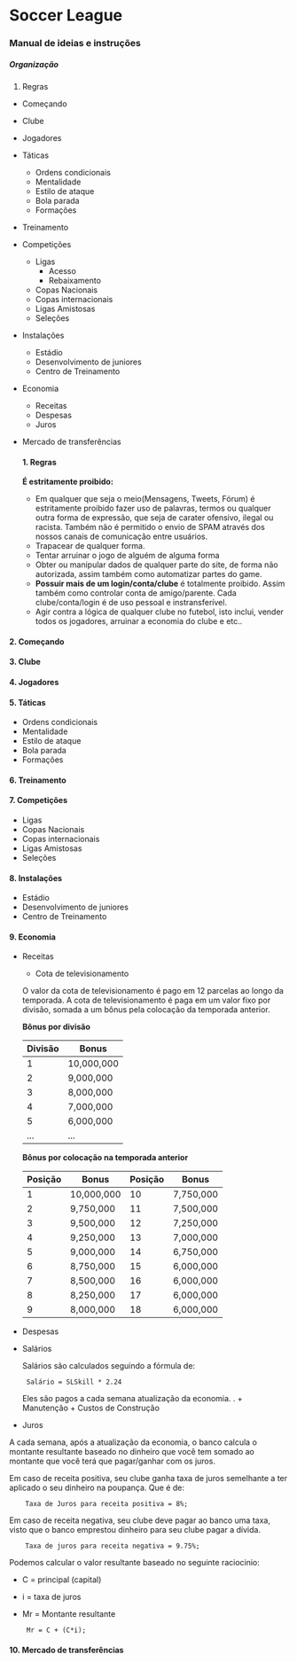 # Soccer League
### Manual de ideias e instruções

##### Organização
1. Regras
+ Começando
+ Clube
+ Jogadores
+ Táticas
  + Ordens condicionais
  + Mentalidade
  + Estilo de ataque
  + Bola parada
  + Formações
+ Treinamento
+ Competições
  + Ligas
    + Acesso
    + Rebaixamento
  + Copas Nacionais
  + Copas internacionais
  + Ligas Amistosas
  + Seleções
+ Instalações
  + Estádio
  + Desenvolvimento de juniores
  + Centro de Treinamento
+ Economia
  + Receitas
  + Despesas
  + Juros
+ Mercado de transferências


  #### 1. Regras
  **É estritamente proibido:**
  + Em qualquer que seja o meio(Mensagens, Tweets, Fórum) é estritamente proibido fazer uso de palavras, termos ou qualquer outra forma de expressão, que seja de carater ofensivo, ilegal ou racista. Também não é permitido o envio de SPAM através dos nossos canais de comunicação entre usuários.
  + Trapacear de qualquer forma.
  + Tentar arruinar o jogo de alguém de alguma forma
  + Obter ou manipular dados de qualquer parte do site, de forma não autorizada, assim também como automatizar partes do game.
  + **Possuir mais de um login/conta/clube** é totalmente proibido. Assim também como controlar conta de amigo/parente. Cada clube/conta/login é de uso pessoal e instransferível.
  + Agir contra a lógica de qualquer clube no futebol, isto inclui, vender todos os jogadores, arruinar a economia do clube e etc..


#### 2. Começando
#### 3. Clube
#### 4. Jogadores
#### 5. Táticas
+ Ordens condicionais
+ Mentalidade
+ Estilo de ataque
+ Bola parada
+ Formações

#### 6. Treinamento
#### 7. Competições
  + Ligas
  + Copas Nacionais
  + Copas internacionais
  + Ligas Amistosas
  + Seleções

#### 8. Instalações
  + Estádio
  + Desenvolvimento de juniores
  + Centro de Treinamento

#### 9. Economia
  + Receitas
    + Cota de televisionamento

     O valor da cota de televisionamento é pago em 12 parcelas ao longo da temporada. A cota de televisionamento é paga em um valor fixo por divisão, somada a um bônus pela colocação da temporada anterior.
     

    **Bônus por divisão**

    | Divisão | Bonus      |
    |---------|------------|
    | 1       | 10,000,000 |
    | 2       | 9,000,000  |
    | 3       | 8,000,000  |
    | 4       | 7,000,000  |
    | 5       | 6,000,000  |
    | ...     | ...        |

    **Bônus por colocação na temporada anterior**

    | Posição | Bonus      | Posição | Bonus     |
    |---------|------------|---------|-----------|
    | 1       | 10,000,000 | 10      | 7,750,000 |
    | 2       | 9,750,000  | 11      | 7,500,000 |
    | 3       | 9,500,000  | 12      | 7,250,000 |
    | 4       | 9,250,000  | 13      | 7,000,000 |
    | 5       | 9,000,000  | 14      | 6,750,000 |
    | 6       | 8,750,000  | 15      | 6,000,000 |
    | 7       | 8,500,000  | 16      | 6,000,000 |
    | 8       | 8,250,000  | 17      | 6,000,000 |
    | 9       | 8,000,000  | 18      | 6,000,000 |

  + Despesas
   + Salários

      Salários são calculados seguindo a fórmula de:

          Salário = SLSkill * 2.24

        Eles são pagos a cada semana atualização da economia.
        .
    + Manutenção
    + Custos de Construção
  + Juros

  A cada semana, após a atualização da economia, o banco calcula o montante resultante baseado no dinheiro que você tem somado ao montante que você terá que pagar/ganhar com os juros.

  Em caso de receita positiva, seu clube ganha taxa de juros semelhante a ter aplicado o seu dinheiro na poupança. Que é de:

        Taxa de Juros para receita positiva = 8%;

  Em caso de receita negativa, seu clube deve pagar ao banco uma taxa, visto que o banco emprestou dinheiro para seu clube pagar a dívida.

        Taxa de juros para receita negativa = 9.75%;

  Podemos calcular o valor resultante baseado no seguinte raciocinio:

   + C = principal (capital)
   + i = taxa de juros
   + Mr = Montante resultante

          Mr = C + (C*i);

#### 10. Mercado de transferências
